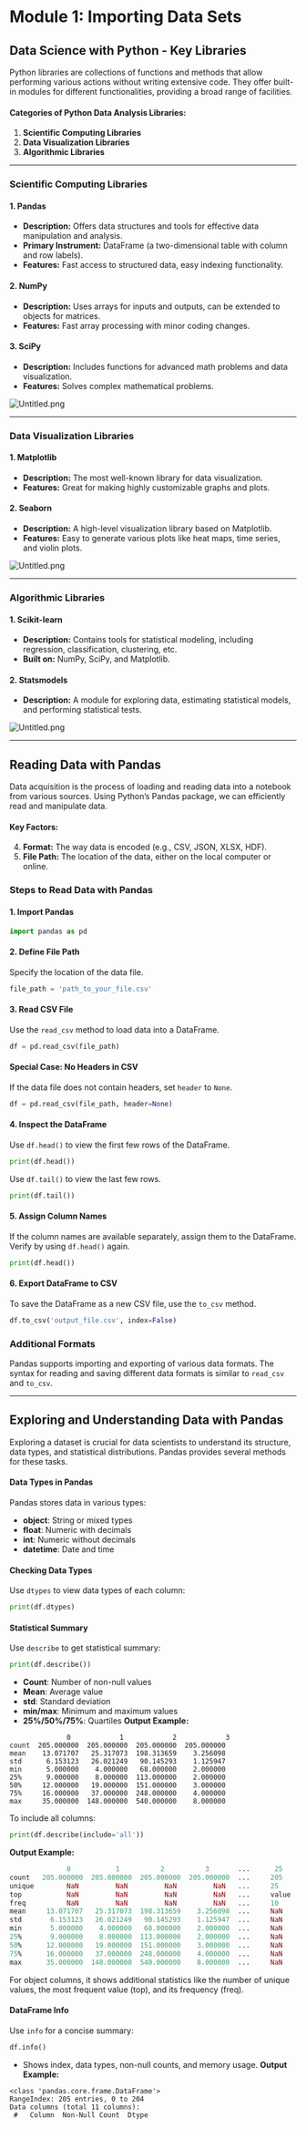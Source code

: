 

# Module 1: Importing Data Sets
## Data Science with Python - Key Libraries
Python libraries are collections of functions and methods that allow performing various actions without writing extensive code. They offer built-in modules for different functionalities, providing a broad range of facilities.
#### Categories of Python Data Analysis Libraries:
1. **Scientific Computing Libraries**
2. **Data Visualization Libraries**
3. **Algorithmic Libraries**

___
### Scientific Computing Libraries
#### 1. **Pandas**
- **Description:** Offers data structures and tools for effective data manipulation and analysis.
- **Primary Instrument:** DataFrame (a two-dimensional table with column and row labels).
- **Features:** Fast access to structured data, easy indexing functionality.
#### 2. **NumPy**
- **Description:** Uses arrays for inputs and outputs, can be extended to objects for matrices.
- **Features:** Fast array processing with minor coding changes.
#### 3. **SciPy**
- **Description:** Includes functions for advanced math problems and data visualization.
- **Features:** Solves complex mathematical problems.

![Untitled.png](https://prod-files-secure.s3.us-west-2.amazonaws.com/03e82b26-cccb-4906-bb56-adabcbdc0655/997ac361-58a8-4f04-bb0f-79fea4baa761/Untitled.png?X-Amz-Algorithm=AWS4-HMAC-SHA256&X-Amz-Content-Sha256=UNSIGNED-PAYLOAD&X-Amz-Credential=ASIAZI2LB46646QSH5PI%2F20250202%2Fus-west-2%2Fs3%2Faws4_request&X-Amz-Date=20250202T191133Z&X-Amz-Expires=3600&X-Amz-Security-Token=IQoJb3JpZ2luX2VjEOr%2F%2F%2F%2F%2F%2F%2F%2F%2F%2FwEaCXVzLXdlc3QtMiJHMEUCIQDaWfPo7jQfnjTCwub0mgvJRmmncdp%2BeYtLPK%2B3FeK5vQIgT%2Ft0sKAasX9Pf0LolIwaNacWDk747czSlZvOB2s6HTMqiAQI8%2F%2F%2F%2F%2F%2F%2F%2F%2F%2F%2FARAAGgw2Mzc0MjMxODM4MDUiDADdZkEFlNgx%2FWb2aSrcA538gwlIY%2FvfDRfuzpPOh6xdiWToIP%2BdOd4y3LU1J%2BsHUoeLQGX4fsNPJ2ynzUzXLzERiIMpkTA7%2FgIw9wmHBNAllqutHU0V7NQWHxAMqwu3bKK30WpMhpyp%2FoFYn%2BKtNPPs0VK03aR4XWsKN8ppe%2BHaW4u2lPA%2BRxj5%2BhzN4ASA77VYa6X6mAEY2olZXXjEka1L6PW%2BkPzCKEJC1AZ27hJYgdDlXjETAbnm9HGcnKeXmIh064KUG6K2obQiaft9tX7%2FMuhyReTnRN97SOzHCUyxG%2B5E%2FvQVsglyW8Rt7pemVdMNKo88zH0CBqhSGlgGza21x3vPGWsNRVKPtqRHI0rjDjPzO3LSWpwMjOLFi%2FTdLo3%2Bs41omtG0MYGPY6mWUDbdhPRhSXmcOACMrmkhcLAhrSCQ4FZCy81PF8%2BoxwlWTGM59eQqrn9aWb91jVHrsri1f2l6yQUpIWy9ScYsX8w%2FezzrPYPTJ3h%2F2l34nDLnRCV4oex9Pu%2Bm0E%2F%2BqGj9R%2FtpykarWQxO4tsFshRciM0KAuBuyd6PqmmTYzwc%2B8CGtV9tSLlcpcrRohhKVGQJVfK%2BjYTffogFnopziIHktSZGs4zPtfiS2iLx98iubGWtuvFzrXw%2BEfx5KA3TMLTY%2FrwGOqUB7p7QMJopx6A0p44vKnhUs6A%2FUHZz6XES3tFuIcxIttUONqLkkfraMvqP1%2BqB8ngAQe5JvSk41aOPyl7vJonNBOubYOs380tkeWDJEXrTMAbPuryG6M1EScYLCwYI5SUzfwwT9c1wffo3fnK6RzP47dQlSPyABndycHjBVi1cv5r6w8Gpg62PYtw8SoU%2BIcPk0f6SoRJd8HHHteyJ2K6pbPZGjz3%2B&X-Amz-Signature=c7b41167d977dd99c42318a8b794449c0656e5aa6c942f71c0fb5d0c7f665fbb&X-Amz-SignedHeaders=host&x-id=GetObject)
___
### Data Visualization Libraries
#### 1. **Matplotlib**
- **Description:** The most well-known library for data visualization.
- **Features:** Great for making highly customizable graphs and plots.
#### 2. **Seaborn**
- **Description:** A high-level visualization library based on Matplotlib.
- **Features:** Easy to generate various plots like heat maps, time series, and violin plots.

![Untitled.png](https://prod-files-secure.s3.us-west-2.amazonaws.com/03e82b26-cccb-4906-bb56-adabcbdc0655/733d1e42-5a53-4fd8-90c1-3d85254369a6/Untitled.png?X-Amz-Algorithm=AWS4-HMAC-SHA256&X-Amz-Content-Sha256=UNSIGNED-PAYLOAD&X-Amz-Credential=ASIAZI2LB466WVU2IJXC%2F20250202%2Fus-west-2%2Fs3%2Faws4_request&X-Amz-Date=20250202T191132Z&X-Amz-Expires=3600&X-Amz-Security-Token=IQoJb3JpZ2luX2VjEOr%2F%2F%2F%2F%2F%2F%2F%2F%2F%2FwEaCXVzLXdlc3QtMiJGMEQCIDK%2F%2FLn%2BDuZqgjyUa2PbUVUIbC9QWs6Xd%2FRoNazyS8QhAiB%2FGn9hubUjFgCyRi2%2BsfODtogDTa4cPgjGsC5bL2LdZyqIBAjy%2F%2F%2F%2F%2F%2F%2F%2F%2F%2F8BEAAaDDYzNzQyMzE4MzgwNSIMOCpSoYcVasF0%2Fo2JKtwD%2FE0ay0pyFtyDUwaK8xCJNFxnxtHGxRbLBYcq4r0Fi9XmVlo6awqoErVj5fZI24NCFVGsGpGvvtbjZry2DuxsKYlIkqkLIxbMtzv0kfG6ldW4AuKKG901mxPAgJjFouEPw56wdp7H%2BTR%2B3I34iLLdZEj2YZJzhEPqUpeOqNpet6lEQmGhhg5mL6i7L7AUXjJJaWROQ9WFAbdQwWFt7NT08Z9oIEect7Y3%2BzH3eKZbGsAD%2FsqOJfQ3RuvkisZVxTbVlhSSrkt3EtAFfIeNKYqA6ucM8moq%2FtANOHvwMMtaZ9bhCFfsmFk857cEbmcII35dS9%2Bx8lk7k1SPp968qh7z%2Fxhx%2B25p1z6kbeSpN4NzKTQgB0mLto6Mai2wzuCelv6ERgmc9VsvrmMTWjD5BL7TH14G3uuXnFgpktnqaURz6tc5P00rT354GVkFgglnE83Bi4ORSv0uQxWqSRIUhT8DyUn7OIb3R3m7%2FFZD1sN1N2TDkyMoffhdwIyp4P2PtWPVO2QxxEmIJ5TWMTADtg7MPvaI3v%2BrX9EQK%2B3IYesScy71ij0%2Fy0IWy2FfFW9p%2BAyseliAyJYn2k6do0O3Eg1FJdt1fRx1QSuSTCsBrF0Ixwe48JDTTtJXEckv9DMwg9L%2BvAY6pgGQlWbbRy5OJqN4NPfH02UW55dlhi5iHd25wdIfr8HJ7ahN3u5lFBfPNttigA1av0JK6sDpEtTgzmuHkkVe5NOwtwBchtzNhq5u81YABaV466GJPvFCs7if1qeUd24boxUpxnnBe9AJR2em8ZVEc8oVi41nGwC3AYQJQK0nRnP2hi84l7oN1DcRc%2BwySdJ7uXRXh3EAaw8a6FEf%2B%2BmJ%2FPTknROWwyxs&X-Amz-Signature=9271169a1a3b6d062225cbe09d5681f266a1aa16ede57ade8f57fb40825daf4a&X-Amz-SignedHeaders=host&x-id=GetObject)
___
### Algorithmic Libraries
#### 1. **Scikit-learn**
- **Description:** Contains tools for statistical modeling, including regression, classification, clustering, etc.
- **Built on:** NumPy, SciPy, and Matplotlib.
#### 2. **Statsmodels**
- **Description:** A module for exploring data, estimating statistical models, and performing statistical tests.

![Untitled.png](https://prod-files-secure.s3.us-west-2.amazonaws.com/03e82b26-cccb-4906-bb56-adabcbdc0655/c62885f5-417d-4179-834f-d68f8f2bdf39/Untitled.png?X-Amz-Algorithm=AWS4-HMAC-SHA256&X-Amz-Content-Sha256=UNSIGNED-PAYLOAD&X-Amz-Credential=ASIAZI2LB466WVU2IJXC%2F20250202%2Fus-west-2%2Fs3%2Faws4_request&X-Amz-Date=20250202T191132Z&X-Amz-Expires=3600&X-Amz-Security-Token=IQoJb3JpZ2luX2VjEOr%2F%2F%2F%2F%2F%2F%2F%2F%2F%2FwEaCXVzLXdlc3QtMiJGMEQCIDK%2F%2FLn%2BDuZqgjyUa2PbUVUIbC9QWs6Xd%2FRoNazyS8QhAiB%2FGn9hubUjFgCyRi2%2BsfODtogDTa4cPgjGsC5bL2LdZyqIBAjy%2F%2F%2F%2F%2F%2F%2F%2F%2F%2F8BEAAaDDYzNzQyMzE4MzgwNSIMOCpSoYcVasF0%2Fo2JKtwD%2FE0ay0pyFtyDUwaK8xCJNFxnxtHGxRbLBYcq4r0Fi9XmVlo6awqoErVj5fZI24NCFVGsGpGvvtbjZry2DuxsKYlIkqkLIxbMtzv0kfG6ldW4AuKKG901mxPAgJjFouEPw56wdp7H%2BTR%2B3I34iLLdZEj2YZJzhEPqUpeOqNpet6lEQmGhhg5mL6i7L7AUXjJJaWROQ9WFAbdQwWFt7NT08Z9oIEect7Y3%2BzH3eKZbGsAD%2FsqOJfQ3RuvkisZVxTbVlhSSrkt3EtAFfIeNKYqA6ucM8moq%2FtANOHvwMMtaZ9bhCFfsmFk857cEbmcII35dS9%2Bx8lk7k1SPp968qh7z%2Fxhx%2B25p1z6kbeSpN4NzKTQgB0mLto6Mai2wzuCelv6ERgmc9VsvrmMTWjD5BL7TH14G3uuXnFgpktnqaURz6tc5P00rT354GVkFgglnE83Bi4ORSv0uQxWqSRIUhT8DyUn7OIb3R3m7%2FFZD1sN1N2TDkyMoffhdwIyp4P2PtWPVO2QxxEmIJ5TWMTADtg7MPvaI3v%2BrX9EQK%2B3IYesScy71ij0%2Fy0IWy2FfFW9p%2BAyseliAyJYn2k6do0O3Eg1FJdt1fRx1QSuSTCsBrF0Ixwe48JDTTtJXEckv9DMwg9L%2BvAY6pgGQlWbbRy5OJqN4NPfH02UW55dlhi5iHd25wdIfr8HJ7ahN3u5lFBfPNttigA1av0JK6sDpEtTgzmuHkkVe5NOwtwBchtzNhq5u81YABaV466GJPvFCs7if1qeUd24boxUpxnnBe9AJR2em8ZVEc8oVi41nGwC3AYQJQK0nRnP2hi84l7oN1DcRc%2BwySdJ7uXRXh3EAaw8a6FEf%2B%2BmJ%2FPTknROWwyxs&X-Amz-Signature=b542e8a8df0a66476488b6da830a1fad4fb634afef4e5cdc4c41552a9c3464e5&X-Amz-SignedHeaders=host&x-id=GetObject)
___
## Reading Data with Pandas
Data acquisition is the process of loading and reading data into a notebook from various sources. Using Python’s Pandas package, we can efficiently read and manipulate data.
#### Key Factors:
4. **Format:** The way data is encoded (e.g., CSV, JSON, XLSX, HDF).
5. **File Path:** The location of the data, either on the local computer or online.
### Steps to Read Data with Pandas
#### 1. **Import Pandas**
```python
import pandas as pd
```
#### 2. **Define File Path**
Specify the location of the data file.
```python
file_path = 'path_to_your_file.csv'
```
#### 3. **Read CSV File**
Use the `read_csv` method to load data into a DataFrame.
```python
df = pd.read_csv(file_path)
```
#### Special Case: No Headers in CSV
If the data file does not contain headers, set `header` to `None`.
```python
df = pd.read_csv(file_path, header=None)
```
#### 4. **Inspect the DataFrame**
Use `df.head()` to view the first few rows of the DataFrame.
```python
print(df.head())
```
Use `df.tail()` to view the last few rows.
```python
print(df.tail())
```
#### 5. **Assign Column Names**
If the column names are available separately, assign them to the DataFrame.
Verify by using `df.head()` again.
```python
print(df.head())
```
#### 6. **Export DataFrame to CSV**
To save the DataFrame as a new CSV file, use the `to_csv` method.
```python
df.to_csv('output_file.csv', index=False)
```
### Additional Formats
Pandas supports importing and exporting of various data formats. The syntax for reading and saving different data formats is similar to `read_csv` and `to_csv`.
___
## Exploring and Understanding Data with Pandas
Exploring a dataset is crucial for data scientists to understand its structure, data types, and statistical distributions. Pandas provides several methods for these tasks.
#### Data Types in Pandas
Pandas stores data in various types:
- **object**: String or mixed types
- **float**: Numeric with decimals
- **int**: Numeric without decimals
- **datetime**: Date and time
#### Checking Data Types
Use `dtypes` to view data types of each column:
```python
print(df.dtypes)
```
#### Statistical Summary
Use `describe` to get statistical summary:
```python
print(df.describe())
```
- **Count**: Number of non-null values
- **Mean**: Average value
- **std**: Standard deviation
- **min/max**: Minimum and maximum values
- **25%/50%/75%**: Quartiles
**Output Example:**
```plain text
              0            1            2            3
count  205.000000  205.000000  205.000000  205.000000
mean    13.071707   25.317073  198.313659    3.256098
std      6.153123   26.021249   90.145293    1.125947
min      5.000000    4.000000   68.000000    2.000000
25%      9.000000    8.000000  113.000000    2.000000
50%     12.000000   19.000000  151.000000    3.000000
75%     16.000000   37.000000  248.000000    4.000000
max     35.000000  148.000000  540.000000    8.000000
```
To include all columns:
```python
print(df.describe(include='all'))
```
**Output Example:**
```r
              0           1          2          3       ...      25       26       27
count   205.000000  205.000000  205.000000  205.000000  ...     205      205      205
unique        NaN         NaN         NaN         NaN   ...     25       25       25
top           NaN         NaN         NaN         NaN   ...     value    value    value
freq          NaN         NaN         NaN         NaN   ...     10       10       10
mean     13.071707   25.317073  198.313659    3.256098  ...     NaN      NaN      NaN
std       6.153123   26.021249   90.145293    1.125947  ...     NaN      NaN      NaN
min       5.000000    4.000000   68.000000    2.000000  ...     NaN      NaN      NaN
25%       9.000000    8.000000  113.000000    2.000000  ...     NaN      NaN      NaN
50%      12.000000   19.000000  151.000000    3.000000  ...     NaN      NaN      NaN
75%      16.000000   37.000000  248.000000    4.000000  ...     NaN      NaN      NaN
max      35.000000  148.000000  540.000000    8.000000  ...     NaN      NaN      NaN
```
For object columns, it shows additional statistics like the number of unique values, the most frequent value (top), and its frequency (freq).
#### DataFrame Info
Use `info` for a concise summary:
```python
df.info()
```
- Shows index, data types, non-null counts, and memory usage.
**Output Example:**
```less
<class 'pandas.core.frame.DataFrame'>
RangeIndex: 205 entries, 0 to 204
Data columns (total 11 columns):
 #   Column  Non-Null Count  Dtype
